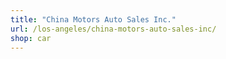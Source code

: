 ```yaml
---
title: "China Motors Auto Sales Inc."
url: /los-angeles/china-motors-auto-sales-inc/
shop: car
---
```

